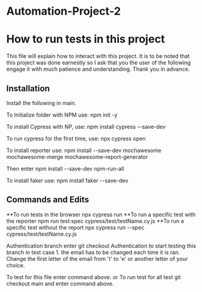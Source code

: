 # Automation-Project-2

# How to run tests in this project

This file will explain how to interact with this project. It is to be noted that this project was done earnestly so I ask that you the user of the following engage it with much patience and understanding. Thank you in advance. 

## Installation
Install the following in main.

To Initialize folder with NPM use:   npm init -y

To install Cypress with NP, use:   npm install cypress --save-dev

To run cypress for the first time, use:  npx cypress open 
 
To install reporter use: npm install --save-dev mochawesome mochawesome-merge mochawesome-report-generator 

Then enter npm install --save-dev npm-run-all

To install faker use: npm install faker --save-dev


## Commands and Edits

**To run tests in the browser
npx cypress run
**To run a specific test with the reporter
npm run test:spec cypress/test/testName.cy.js 
**To run a specific test without the report
npx cypress run --spec cypress/test/testName.cy.js 


Authentication branch 
enter git checkout Authentication to start testing this branch
in test case 1. the email has to be changed each time it is ran. Change the first letter of the email from 't' to 'e' or another letter of your choice.

To test for this file enter command above. 
or 
To run test for all test git checkout main and enter command above.  